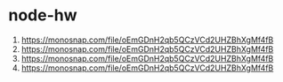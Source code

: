# node-hw

1. https://monosnap.com/file/oEmGDnH2qb5QCzVCd2UHZBhXgMf4fB
2. https://monosnap.com/file/oEmGDnH2qb5QCzVCd2UHZBhXgMf4fB
3. https://monosnap.com/file/oEmGDnH2qb5QCzVCd2UHZBhXgMf4fB
4. https://monosnap.com/file/oEmGDnH2qb5QCzVCd2UHZBhXgMf4fB
